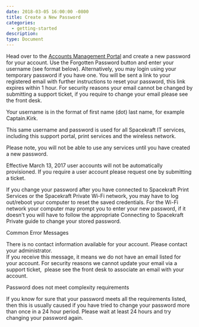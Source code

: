 ```yaml
---
date: 2018-03-05 16:00:00 -0800
title: Create a New Password
categories:
  - getting-started
description:
type: Document
---
```


<u><em><strong></strong></em></u>

Head over to the [Accounts Management Portal](http://accounts.cmpny.com/pwm) and create a new password for your account. Use the Forgotten Password button and enter your username (see format below). Alternatively, you may login using your temporary password if you have one. You will be sent a link to your registered email with further instructions to reset your password, this link expires within 1 hour. For security reasons your email cannot be changed by submitting a support ticket, if you require to change your email please see the front desk.&nbsp;

Your username is in the format of first name (dot) last name, for example Captain.Kirk.

This same username and password is used for all Spacekraft IT services, including this support portal, print services and the wireless network.

Please note, you will not be able to use any services until you have created a new password.

Effective March 13, 2017 user accounts will not be automatically provisioned. If you require a user account please request one by submitting a ticket.

If you change your password after you have connected to Spacekraft Print Services or the Spacekraft Private Wi-Fi network, you may have to log out/reboot your computer to reset the saved credentials. For the Wi-Fi network your computer may prompt you to enter your new password, if it doesn't you will have to follow the appropriate Connecting to Spacekraft Private guide to change your stored password.

Common Error Messages

There is no contact information available for your account. Please contact your administrator.<br>If you receive this message, it means we do not have an email listed for your account. For security reasons we cannot update your email via a support ticket, &nbsp;please see the front desk to associate an email with your account.&nbsp;

Password does not meet complexity requirements

If you know for sure that your password meets all the requirements listed, then this is usually caused if you have tried to change your password more than once in a 24 hour period. Please wait at least 24 hours and try changing your password again.